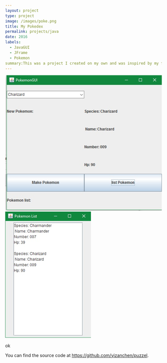```yaml
---
layout: project
type: project
image: /images/poke.png
title: My Pokedex 
permalink: projects/java
date: 2016
labels:
  - JavaGUI	
  - JFrame
  - Pokemon
summary:This was a project I created on my own and was inspired by my friend's homework.
---
```


<img class="8p" src="/images/poke2.jpg">
<img class="8p" src="/images/poke1.jpg">

ok 

You can find the source code at https://github.com/yizanchen/puzzel.
